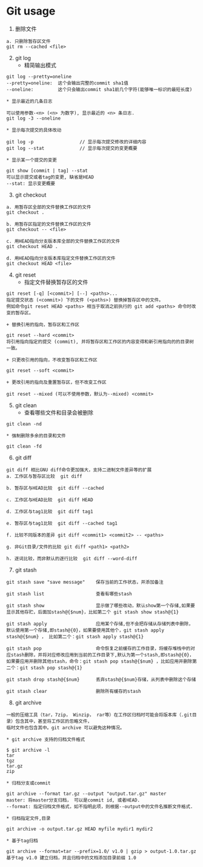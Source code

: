 <h1>Git usage</h1>

1. 删除文件
```
a. 只删除暂存区文件
git rm --cached <file>
```

2. git log
    * 精简输出模式
```
git log --pretty=oneline
--pretty=oneline:  这个会输出完整的commit sha1值
--oneline:         这个只会输出commit sha1前几个字符(能够唯一标识的最短长度)
```
    * 显示最近的几条日志
```
可以使用参数-<n> (<n> 为数字), 显示最近的 <n> 条日志.
git log -3 --oneline
```
    * 显示每次提交的具体改动
```
git log -p                 // 显示每次提交修改的详细内容
git log --stat             // 显示每次提交的变更概要
```
    * 显示某一个提交的变更
```
git show [commit | tag] --stat   
可以显示提交或者tag的变更, 缺省是HEAD
--stat: 显示变更概要
```

3. git checkout
```
a. 用暂存区全部的文件替换工作区的文件
git checkout .

b. 用暂存区指定的文件替换工作区的文件
git checkout -- <file>

c. 用HEAD指向分支版本库全部的文件替换工作区的文件
git checkout HEAD .

d. 用HEAD指向分支版本库指定文件替换工作区的文件
git checkout HEAD <file>
```

4. git reset
    + 指定文件替换暂存区的文件
```
git reset [-q] [<commit>] [--] <paths>...
指定提交状态 (<commit>) 下的文件 (<paths>) 替换掉暂存区中的文件。
例如命令git reset HEAD <paths> 相当于取消之前执行的 git add <paths> 命令时改变的暂存区。
```
    + 替换引用的指向，暂存区和工作区
```
git reset --hard <commit> 
将引用指向指定的提交 (commit), 并将暂存区和工作区的内容变得和新引用指向的的目录树一致。
```
    + 只更改引用的指向，不改变暂存区和工作区
```
git reset --soft <commit>
```
    + 更改引用的指向及重置暂存区，但不改变工作区
```
git reset --mixed (可以不使用参数，默认为--mixed) <commit>
```

5. git clean
    * 查看哪些文件和目录会被删除
```
git clean -nd
```
    * 强制删除多余的目录和文件
```
git clean -fd
```

6. git diff
```
git diff 相比GNU diff命令更加强大，支持二进制文件差异等的扩展
a. 工作区与暂存区比较  git diff

b. 暂存区与HEAD比较  git diff --cached

c. 工作区与HEAD比较  git diff HEAD

d. 工作区与tag1比较  git diff tag1

e. 暂存区与tag1比较  git diff --cached tag1

f. 比较不同版本的差异 git diff <commit1> <commit2> -- <paths>

g. 非Git目录/文件的比较 git diff <path1> <path2>

h. 逐词比较，而非默认的逐行比较  git diff --word-diff
```

7. git stash
```
git stash save "save message"    保存当前的工作状态，并添加备注

git stash list                   查看有哪些stash

git stash show                   显示做了哪些改动，默认show第一个存储,如果要显示其他存贮，后面加stash@{$num}，比如第二个 git stash show stash@{1}

git stash apply                  应用某个存储,但不会把存储从存储列表中删除，默认使用第一个存储,即stash@{0}，如果要使用其他个，git stash apply stash@{$num} ， 比如第二个：git stash apply stash@{1} 

git stash pop                    命令恢复之前缓存的工作目录，将缓存堆栈中的对应stash删除，并将对应修改应用到当前的工作目录下,默认为第一个stash,即stash@{0}，如果要应用并删除其他stash，命令：git stash pop stash@{$num} ，比如应用并删除第二个：git stash pop stash@{1}

git stash drop stash@{$num}      丢弃stash@{$num}存储，从列表中删除这个存储

git stash clear                  删除所有缓存的stash
```

8. git archive
```
一般的压缩工具（tar，7zip， Winzip， rar等）在工作区归档时可能会将版本库（.git目录）包含其中，甚至将工作区的忽略文件，
临时文件也包含其中。git archive 可以避免这种情况。
```
    * git archive 支持的归档文件格式
```
$ git archive -l
tar
tgz
tar.gz
zip
```
    * 归档分支或commit
```
git archive --format tar.gz --output "output.tar.gz" master
master: 将master分支归档， 可以是commit id, 或者HEAD.
--format: 指定归档文件格式，如不指明此项，则根据--output中的文件名推断文件格式.
```
    * 归档指定文件,目录
```
git archive -o output.tar.gz HEAD myfile mydir1 mydir2
```
    * 基于tag归档
```
git archive --format=tar --prefix=1.0/ v1.0 | gzip > output-1.0.tar.gz
基于tag v1.0 建立归档，并且归档中的文档添加目录前缀 1.0
```





